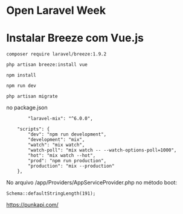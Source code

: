 # Open Laravel Week

# Instalar Breeze com Vue.js
```
composer require laravel/breeze:1.9.2
```

```
php artisan breeze:install vue
```

```
npm install
```

```
npm run dev
```

```
php artisan migrate
```

no package.json
```
        "laravel-mix": "^6.0.0",
```

```
    "scripts": {
        "dev": "npm run development",
        "development": "mix",
        "watch": "mix watch",
        "watch-poll": "mix watch -- --watch-options-poll=1000",
        "hot": "mix watch --hot",
        "prod": "npm run production",
        "production": "mix --production"
    },
```

No arquivo /app/Providers/AppServiceProvider.php no método boot:

```
Schema::defaultStringLength(191);
```

https://punkapi.com/
